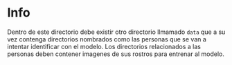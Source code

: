# Info

Dentro de este directorio debe existir otro directorio llmamado `data` que a su vez
contenga directorios nombrados como las personas que se van a intentar identificar
con el modelo. Los directorios relacionados a las personas deben contener imagenes
de sus rostros para entrenar al modelo.
 